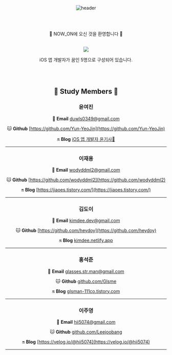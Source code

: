 

<div align="center">
  
![header](https://capsule-render.vercel.app/api?type=cylinder&animation=blinking&color=auto&height=100&section=header&text=Welcome%20To%20NOW_ON&fontSize=40)

<br/><br/>

🌈 NOW_ON에 오신 것을 환영합니다 🌈

<br/>

<img src="https://img.shields.io/badge/Apple-000000?style=flat-square&logo=Apple&logoColor=white"/>  

<br/>

iOS 앱 개발자가 꿈인 5명으로 구성되어 있습니다. 
  
<br/><br/>

## 🙇 Study Members 🙇


### **윤여진**

📧 **Email** [duwls0349@gmail.com](mailto:duwls0349@gmail.com)

🐱 **Github** [https://github.com/Yun-YeoJin](https://github.com/Yun-YeoJin)

🔛 **Blog** [iOS 앱 개발자 윤기사🍎](https://swiftyun.tistory.com/)

---

### **이재용**

📧 **Email** [wodyddml2@gmail.com](mailto:wodyddml2@gmail.com)

🐱 **Github** [https://github.com/wodyddml2](https://github.com/wodyddml2)

🔛 **Blog**  [https://jiaoes.tistory.com/](https://jiaoes.tistory.com/)

---


### **김도이**

📧 **Email** [kimdee.dev@gmail.com](mailto:kimdee.dev@gmail.com)

🐱 **Github** [https://github.com/heydoy](https://github.com/heydoy)

🔛 **Blog**  [kimdee.netlify.app](http://kimdee.netlify.app)

---

### **홍석준**

📧 **Email** [glasses.str.man@gmail.com](mailto:glasses.str.man@gmail.com)

🐱 **Github**  [github.com/Glsme](https://github.com/Glsme)

🔛 **Blog** [glsman-111co.tistory.com](https://glsman-111co.tistory.com/)

---


### **이주영**

📧 **Email** [hii5074@gmail.com](mailto:hii5074@gmail.com)

🐱 **Github** [github.com/Leejoobang](https://github.com/LeeJoobang)

🔛 **Blog** [https://velog.io/@hii5074](https://velog.io/@hii5074)

---

<br/><br/>
  </div>
